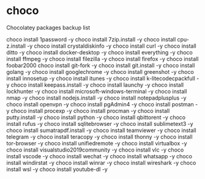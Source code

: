 # choco
Chocolatey packages backup list

choco install 1password -y
choco install 7zip.install -y
choco install cpu-z.install -y
choco install crystaldiskinfo -y
choco install curl -y
choco install ditto -y
choco install docker-desktop -y
choco install everything -y
choco install ffmpeg -y
choco install filezilla -y
choco install firefox -y
choco install foobar2000
choco install git-fork -y
choco install git.install -y
choco install golang -y
choco install googlechrome -y
choco install greenshot -y
choco install innosetup -y
choco install itunes -y
choco install k-litecodecpackfull -y
choco install keepass.install -y
choco install launchy -y
choco install lockhunter -y
choco install microsoft-windows-terminal -y
choco install nmap -y
choco install nodejs.install -y
choco install notepadplusplus -y
choco install openvpn -y
choco install pgAdmin4 -y
choco install postman -y
choco install procexp -y
choco install procman -y
choco install putty.install -y
choco install python -y
choco install qbittorent -y
choco install rufus -y
choco install sqlitebrowser -y
choco install sublimetext3 -y
choco install sumatrapdf.install -y
choco install teamviewer -y
choco install telegram -y
choco install teracopy -y
choco install thonny -y
choco install tor-browser -y
choco install unifiedremote -y
choco install virtualbox -y
choco install visualstudio2019community -y
choco install vlc -y
choco install vscode -y
choco install wechat -y
choco install whatsapp -y
choco install windirstat -y
choco install winrar -y
choco install wireshark -y
choco install wsl -y
choco install youtube-dl -y